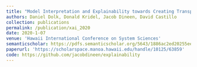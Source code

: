 ```yaml
---
title: "Model Interpretation and Explainability towards Creating Transparency in Prediction Models"
authors: Daniel Dolk, Donald Kridel, Jacob Dineen, David Castillo
collection: publications
permalink: /publication/xai_2020
date: 2020-1-07
venue: 'Hawaii International Conference on System Sciences'
semanticscholar: https://pdfs.semanticscholar.org/5643/1886ac2ed20255ee1fa5983543b2817105d2.pdf?_gl=1*1ojfebs*_ga*MjAzNTY4OTM1NC4xNjkwNDIwMzQ5*_ga_H7P4ZT52H5*MTY5MjU2ODk4Mi4xMC4xLjE2OTI1Njg5ODQuNTguMC4w
paperurl: 'https://scholarspace.manoa.hawaii.edu/handle/10125/63859'
code: https://github.com/jacobdineen/explainability
---
```

